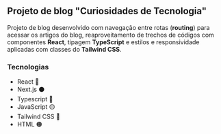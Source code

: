 <h2>Projeto de blog "Curiosidades de Tecnologia"</h2>
<p>Projeto de blog desenvolvido com navegação entre rotas (<strong>routing</strong>) para acessar os artigos do blog, reaproveitamento de trechos de códigos com componentes <strong>React</strong>, tipagem <strong>TypeScript</strong> e estilos e responsividade aplicadas com classes do <strong>Tailwind CSS</strong>.</p>
<h3>Tecnologias</h3>
<ul>
  <li>React 🔵</li>
  <li>Next.js ⚫</li>
  <li>Typescript 🔵</li>
  <li>JavaScript 🟡</li> 
  <li>Tailwind CSS 🔵</li> 
  <li>HTML 🟠</li> 
</ul>
